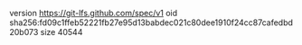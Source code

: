 version https://git-lfs.github.com/spec/v1
oid sha256:fd09c1ffeb52221fb27e95d13babdec021c80dee1910f24cc87cafedbd20b073
size 40544
